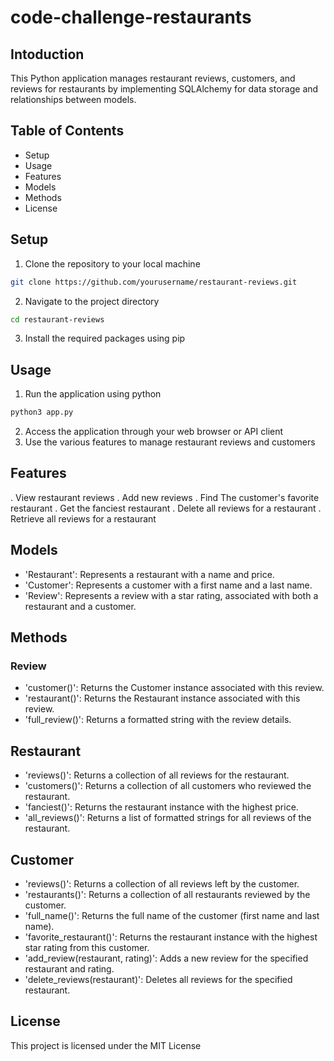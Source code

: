 # code-challenge-restaurants

## Intoduction
This Python application manages restaurant reviews, customers, and reviews for restaurants by implementing SQLAlchemy for data storage and relationships between models.

## Table of Contents
- Setup
- Usage
- Features
- Models
- Methods
- License

## Setup 
1. Clone the repository to your local machine
```bash
git clone https://github.com/yourusername/restaurant-reviews.git
```
2. Navigate to the project directory
```bash
cd restaurant-reviews
```
3. Install the required packages using pip

## Usage 
1. Run the application using python
```bash
python3 app.py
```
2. Access the application through your web browser or API client
3. Use the various features to manage restaurant reviews and customers

## Features 
. View restaurant reviews
. Add new reviews
. Find The customer's favorite restaurant
. Get the fanciest restaurant
. Delete all reviews for a restaurant
. Retrieve all reviews for a restaurant

## Models
- 'Restaurant': Represents a restaurant with a name and price.
- 'Customer': Represents a customer with a first name and a last name.
- 'Review': Represents a review with a star rating, associated with both a restaurant and a customer.

## Methods
### Review

- 'customer()': Returns the Customer instance associated with this review.
- 'restaurant()': Returns the Restaurant instance associated with this review.
- 'full_review()': Returns a formatted string with the review details.

## Restaurant
- 'reviews()': Returns a collection of all reviews for the restaurant.
- 'customers()': Returns a collection of all customers who reviewed the restaurant.
- 'fanciest()': Returns the restaurant instance with the highest price.
- 'all_reviews()': Returns a list of formatted strings for all reviews of the restaurant.

## Customer
- 'reviews()': Returns a collection of all reviews left by the customer.
- 'restaurants()': Returns a collection of all restaurants reviewed by the customer.
- 'full_name()': Returns the full name of the customer (first name and last name).
- 'favorite_restaurant()': Returns the restaurant instance with the highest star rating from this customer.
- 'add_review(restaurant, rating)': Adds a new review for the specified restaurant and rating.
- 'delete_reviews(restaurant)': Deletes all reviews for the specified restaurant.

## License 
This project is licensed under the MIT License


